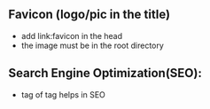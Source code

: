 ## Favicon (logo/pic in the title)
- add link:favicon in the head 
- the image must be in the root directory


## Search Engine Optimization(SEO):
- <meta> tag of <head> tag helps in SEO
